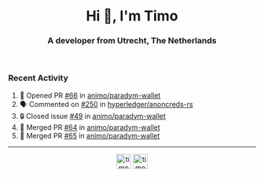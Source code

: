 <h1 align="center">Hi 👋, I'm Timo</h1>
<h3 align="center">A developer from Utrecht, The Netherlands</h3>
<br/>
<!-- https://github.com/rahuldkjain/github-profile-readme-generator --!>

<!--  <p align="left"><img src="https://github-readme-stats.vercel.app/api?username=timoglastra&show_icons=true&count_private=true&" alt="timoglastra" /></p> --!>

<!--
Github language stats
<p align="left"><img src="https://github-readme-stats.vercel.app/api/top-langs/?username=timoglastra&layout=compact" alt="timoglastra" /><p>
-->

<!-- Codestats language stats -->
<!-- <p align="left"><img src="https://codestats-readme.vercel.app/api/top-langs/?username=timoglastra&layout=compact&language_count=12" alt="timoglastra" /><p>    --!>
  
<h3>Recent Activity</h3>

<!--START_SECTION:activity-->
1. 💪 Opened PR [#66](https://github.com/animo/paradym-wallet/pull/66) in [animo/paradym-wallet](https://github.com/animo/paradym-wallet)
2. 🗣 Commented on [#250](https://github.com/hyperledger/anoncreds-rs/issues/250#issuecomment-1733255969) in [hyperledger/anoncreds-rs](https://github.com/hyperledger/anoncreds-rs)
3. 🔒 Closed issue [#49](https://github.com/animo/paradym-wallet/issues/49) in [animo/paradym-wallet](https://github.com/animo/paradym-wallet)
4. 🎉 Merged PR [#64](https://github.com/animo/paradym-wallet/pull/64) in [animo/paradym-wallet](https://github.com/animo/paradym-wallet)
5. 🎉 Merged PR [#65](https://github.com/animo/paradym-wallet/pull/65) in [animo/paradym-wallet](https://github.com/animo/paradym-wallet)
<!--END_SECTION:activity-->

---

<p align="center">
<a href="https://twitter.com/timoglastra" target="blank"><img align="center" src="https://cdn.jsdelivr.net/npm/simple-icons@3.0.1/icons/twitter.svg" alt="timoglastra" height="30" width="30" /></a>
<a href="https://linkedin.com/in/timoglastra" target="blank"><img align="center" src="https://cdn.jsdelivr.net/npm/simple-icons@3.0.1/icons/linkedin.svg" alt="timoglastra" height="30" width="30" /></a>
</p>



